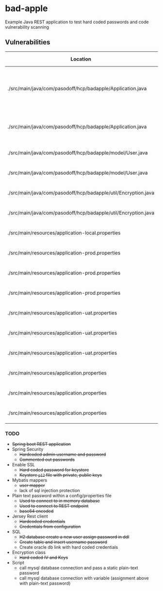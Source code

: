 # bad-apple

Example Java REST application to test hard coded passwords and code vulnerability scanning

## Vulnerabilities

| Location                                                       | Line number |Description                                                   | 
|----------------------------------------------------------------|-------------|---------------------------------------------------------------| 
| ./src/main/java/com/pasodoff/hcp/badapple/Application.java     | 54          | HCP Comment within security framework constructor arguements | 
| ./src/main/java/com/pasodoff/hcp/badapple/Application.java     | 56          | Hard coded admin username and password                       | 
| ./src/main/java/com/pasodoff/hcp/badapple/model/User.java      | 44          | Hard coded default password                                  | 
| ./src/main/java/com/pasodoff/hcp/badapple/model/User.java      | 46          | Password left in comment                                     | 
| ./src/main/java/com/pasodoff/hcp/badapple/util/Encryption.java | 15          | Hard coded encryption key                                    | 
| ./src/main/java/com/pasodoff/hcp/badapple/util/Encryption.java | 17          | Hard coded initialization vector                             | 
| ./src/main/resources/application-local.properties              | 13          |SSL Keystore exposed credentials                             | 
| ./src/main/resources/application-prod.properties               | 5           |Plaintext Password in configuration                          | 
| ./src/main/resources/application-prod.properties               | 15          |Base64 encoded password                                      | 
| ./src/main/resources/application-prod.properties               | 18          |SSL Keystore exposed credentials                             | 
| ./src/main/resources/application-uat.properties                | 5           |Plaintext Password in configuration                          | 
| ./src/main/resources/application-uat.properties                | 14          |Base64 encoded password                                      | 
| ./src/main/resources/application-uat.properties                | 18          |SSL Keystore exposed credentials                             | 
| ./src/main/resources/application.properties                    | 4           |Plaintext Password in configuration                          | 
| ./src/main/resources/application.properties                    | 14          |Base64 encoded password                                      | 
| ./src/main/resources/application.properties                    | 17          |SSL Keystore exposed credentials                             | 



### TODO

 - ~~Spring boot REST application~~
 - Spring Security
   - ~~Hardcoded admin username and password~~
   - ~~Commented out passwords~~
 - Enable SSL
   - ~~Hard coded password for keystore~~
   - ~~Keystore `p12` file with private, public keys~~
 - Mybatis mappers
   - ~~user mapper~~
   - lack of sql injection protection
 - Plain text password within a config/properties file
     - ~~Used to connect to in memory database~~
     - ~~Used to connect to REST endpoint~~
     - ~~base64 encoded~~
 - Jersey Rest client
   - ~~Hardcoded credentials~~
   - ~~Credentials from configuration~~
 - SQL
   - ~~H2 database create a new user assign password in ddl~~
   - ~~Create table and insert username password~~
   - Create oracle db link with hard coded credentials
 - Encryption class
   - ~~Hard coded IV and Keys~~
- Script
   - call mysql database connection and pass a static plain-text password
   - call mysql database connection with variable (assignment above with plain-text password)
 
